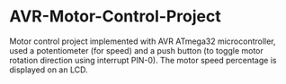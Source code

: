 # AVR-Motor-Control-Project
Motor control project implemented with AVR ATmega32 microcontroller, used a potentiometer (for speed) and a push button (to toggle motor rotation direction using interrupt PIN-0). The motor speed percentage is displayed on an LCD.
